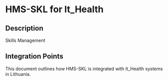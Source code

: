 # HMS-SKL for lt_Health

## Description

Skills Management

## Integration Points

This document outlines how HMS-SKL is integrated with lt_Health systems in Lithuania.
